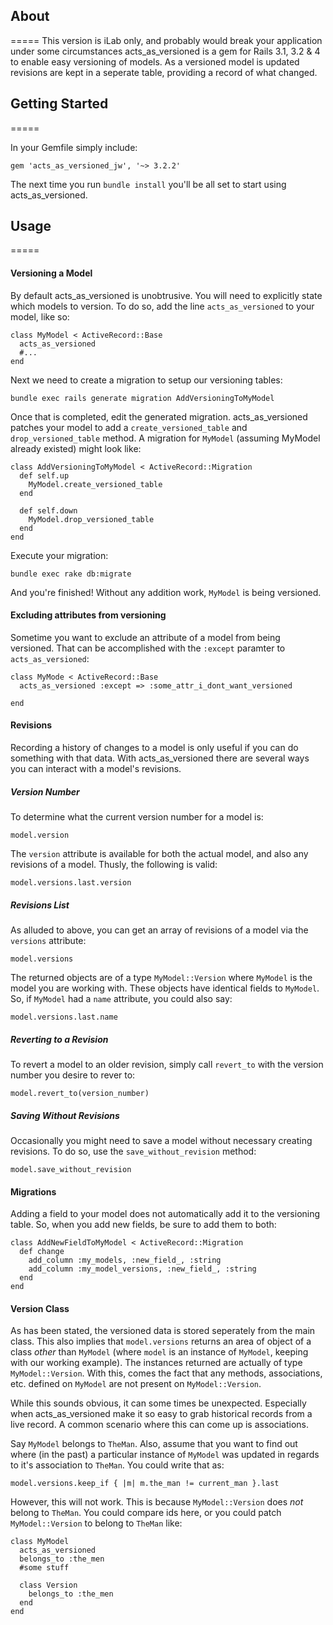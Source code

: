 ## About ##
=====
This version  is iLab only, and probably would break your application under some circumstances
acts_as_versioned is a gem for Rails 3.1, 3.2 & 4 to enable easy versioning of models. As a versioned model is updated revisions are kept in a seperate table, providing a record of what changed.

## Getting Started ##
=====

In your Gemfile simply include:

    gem 'acts_as_versioned_jw', '~> 3.2.2'

The next time you run `bundle install` you'll be all set to start using acts_as_versioned.

## Usage ##
=====

#### Versioning a Model ####
By default acts_as_versioned is unobtrusive. You will need to explicitly state which models to version. To do so, add the line `acts_as_versioned` to your model, like so:

    class MyModel < ActiveRecord::Base
      acts_as_versioned
      #...
    end

Next we need to create a migration to setup our versioning tables:

    bundle exec rails generate migration AddVersioningToMyModel

Once that is completed, edit the generated migration. acts_as_versioned patches your model to add a `create_versioned_table` and `drop_versioned_table` method. A migration for `MyModel` (assuming MyModel already existed) might look like:

    class AddVersioningToMyModel < ActiveRecord::Migration
      def self.up
        MyModel.create_versioned_table
      end

      def self.down
        MyModel.drop_versioned_table
      end
    end

Execute your migration:

    bundle exec rake db:migrate

And you're finished! Without any addition work, `MyModel` is being versioned.

#### Excluding attributes from versioning  ####

Sometime you want to exclude an attribute of a model from being versioned. That can be accomplished with the `:except` paramter to `acts_as_versioned`:

    class MyMode < ActiveRecord::Base
      acts_as_versioned :except => :some_attr_i_dont_want_versioned

    end


#### Revisions ####

Recording a history of changes to a model is only useful if you can do something with that data. With acts_as_versioned there are several ways you can interact with a model's revisions.

##### Version Number #####
To determine what the current version number for a model is:

    model.version

The `version` attribute is available for both the actual model, and also any revisions of a model. Thusly, the following is valid:

    model.versions.last.version

##### Revisions List #####
As alluded to above, you can get an array of revisions of a model via the `versions` attribute:

    model.versions

The returned objects are of a type `MyModel::Version` where `MyModel` is the model you are working with. These objects have identical fields to `MyModel`. So, if `MyModel` had a `name` attribute, you could also say:

    model.versions.last.name

##### Reverting to a Revision #####
To revert a model to an older revision, simply call `revert_to` with the version number you desire to rever to:

    model.revert_to(version_number)

##### Saving Without Revisions #####
Occasionally you might need to save a model without necessary creating revisions. To do so, use the `save_without_revision` method:

    model.save_without_revision


#### Migrations ####
Adding a field to your model does not automatically add it to the versioning table. So, when you add new fields, be sure to add them to both:

    class AddNewFieldToMyModel < ActiveRecord::Migration
      def change
        add_column :my_models, :new_field_, :string
        add_column :my_model_versions, :new_field_, :string
      end
    end

#### Version Class ####
As has been stated, the versioned data is stored seperately from the main class. This also implies that `model.versions` returns an area of object of a class _other_ than `MyModel` (where `model` is an instance of `MyModel`, keeping with our working example). The instances returned are actually of type `MyModel::Version`. With this, comes the fact that any methods, associations, etc. defined on `MyModel` are not present on `MyModel::Version`.

While this sounds obvious, it can some times be unexpected. Especially when acts_as_versioned make it so easy to grab historical records from a live record. A common scenario where this can come up is associations.

Say `MyModel` belongs to `TheMan`. Also, assume that you want to find out where (in the past) a particular instance of `MyModel` was updated in regards to it's association to `TheMan`. You could write that as:

    model.versions.keep_if { |m| m.the_man != current_man }.last

However, this will not work. This is because `MyModel::Version` does _not_ belong to `TheMan`. You could compare ids here, or you could patch `MyModel::Version` to belong to `TheMan` like:

    class MyModel
      acts_as_versioned
      belongs_to :the_men
      #some stuff

      class Version
        belongs_to :the_men
      end
    end
